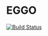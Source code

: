 # EGGO

[![Build Status](https://github.com/jmcclena/EGGO.jl/actions/workflows/CI.yml/badge.svg?branch=main)](https://github.com/jmcclena/EGGO.jl/actions/workflows/CI.yml?query=branch%3Amain)
